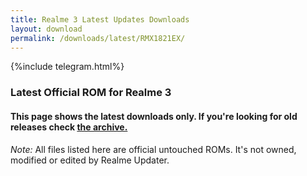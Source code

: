 ```yaml
---
title: Realme 3 Latest Updates Downloads
layout: download
permalink: /downloads/latest/RMX1821EX/
---
```

<script>
    $(document).ready(function () {
        loadLatest("RMX1821EX");
    });
</script>

{%include telegram.html%}

<div class="col-12 mx-auto">
    <h3 class="title bg-light p-2 rounded">Latest Official ROM for Realme 3</h3>
    <h4>This page shows the latest downloads only. If you're looking for old releases check
        <a href="/downloads/archive/RMX1821EX/">the archive.</a></h4>
    <p><i>Note: </i>All files listed here are official untouched ROMs.
        It's not owned, modified or edited by Realme Updater.</p>
    <div id="downloads">
    </div>
</div>